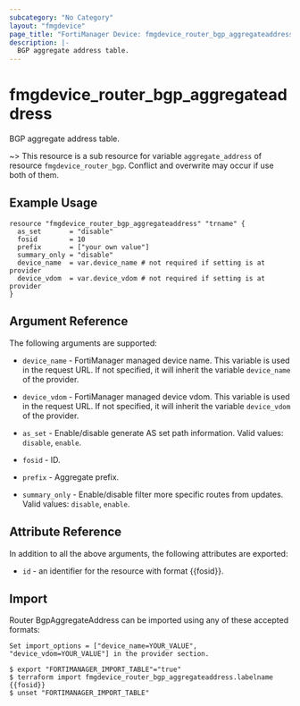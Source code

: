 ```yaml
---
subcategory: "No Category"
layout: "fmgdevice"
page_title: "FortiManager Device: fmgdevice_router_bgp_aggregateaddress"
description: |-
  BGP aggregate address table.
---
```


# fmgdevice_router_bgp_aggregateaddress
BGP aggregate address table.

~> This resource is a sub resource for variable `aggregate_address` of resource `fmgdevice_router_bgp`. Conflict and overwrite may occur if use both of them.



## Example Usage

```hcl
resource "fmgdevice_router_bgp_aggregateaddress" "trname" {
  as_set       = "disable"
  fosid        = 10
  prefix       = ["your own value"]
  summary_only = "disable"
  device_name  = var.device_name # not required if setting is at provider
  device_vdom  = var.device_vdom # not required if setting is at provider
}
```

## Argument Reference


The following arguments are supported:

* `device_name` - FortiManager managed device name. This variable is used in the request URL. If not specified, it will inherit the variable `device_name` of the provider.
* `device_vdom` - FortiManager managed device vdom. This variable is used in the request URL. If not specified, it will inherit the variable `device_vdom` of the provider.

* `as_set` - Enable/disable generate AS set path information. Valid values: `disable`, `enable`.

* `fosid` - ID.
* `prefix` - Aggregate prefix.
* `summary_only` - Enable/disable filter more specific routes from updates. Valid values: `disable`, `enable`.



## Attribute Reference

In addition to all the above arguments, the following attributes are exported:
* `id` - an identifier for the resource with format {{fosid}}.

## Import

Router BgpAggregateAddress can be imported using any of these accepted formats:
```
Set import_options = ["device_name=YOUR_VALUE", "device_vdom=YOUR_VALUE"] in the provider section.

$ export "FORTIMANAGER_IMPORT_TABLE"="true"
$ terraform import fmgdevice_router_bgp_aggregateaddress.labelname {{fosid}}
$ unset "FORTIMANAGER_IMPORT_TABLE"
```

